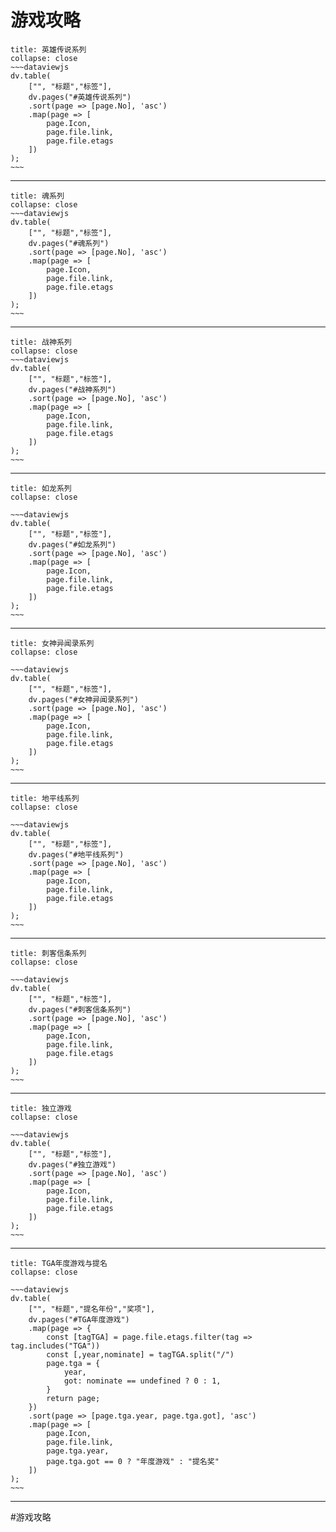 # 游戏攻略
```ad-quote
title: 英雄传说系列
collapse: close
~~~dataviewjs
dv.table(
	["", "标题","标签"],
	dv.pages("#英雄传说系列")
	.sort(page => [page.No], 'asc')
	.map(page => [
		page.Icon,
		page.file.link,
		page.file.etags
	])
);
~~~
```

---

```ad-quote
title: 魂系列
collapse: close
~~~dataviewjs
dv.table(
	["", "标题","标签"],
	dv.pages("#魂系列")
	.sort(page => [page.No], 'asc')
	.map(page => [
		page.Icon,
		page.file.link,
		page.file.etags
	])
);
~~~
```

---

```ad-quote
title: 战神系列
collapse: close
~~~dataviewjs
dv.table(
	["", "标题","标签"],
	dv.pages("#战神系列")
	.sort(page => [page.No], 'asc')
	.map(page => [
		page.Icon,
		page.file.link,
		page.file.etags
	])
);
~~~
```

---

```ad-quote
title: 如龙系列
collapse: close

~~~dataviewjs
dv.table(
	["", "标题","标签"],
	dv.pages("#如龙系列")
	.sort(page => [page.No], 'asc')
	.map(page => [
		page.Icon,
		page.file.link,
		page.file.etags
	])
);
~~~
```

---

```ad-quote
title: 女神异闻录系列
collapse: close

~~~dataviewjs
dv.table(
	["", "标题","标签"],
	dv.pages("#女神异闻录系列")
	.sort(page => [page.No], 'asc')
	.map(page => [
		page.Icon,
		page.file.link,
		page.file.etags
	])
);
~~~

```

---

```ad-quote
title: 地平线系列
collapse: close

~~~dataviewjs
dv.table(
	["", "标题","标签"],
	dv.pages("#地平线系列")
	.sort(page => [page.No], 'asc')
	.map(page => [
		page.Icon,
		page.file.link,
		page.file.etags
	])
);
~~~
```

---

```ad-quote
title: 刺客信条系列
collapse: close

~~~dataviewjs
dv.table(
	["", "标题","标签"],
	dv.pages("#刺客信条系列")
	.sort(page => [page.No], 'asc')
	.map(page => [
		page.Icon,
		page.file.link,
		page.file.etags
	])
);
~~~
```

---

```ad-quote
title: 独立游戏
collapse: close

~~~dataviewjs
dv.table(
	["", "标题","标签"],
	dv.pages("#独立游戏")
	.sort(page => [page.No], 'asc')
	.map(page => [
		page.Icon,
		page.file.link,
		page.file.etags
	])
);
~~~
```

---

```ad-quote
title: TGA年度游戏与提名
collapse: close

~~~dataviewjs
dv.table(
	["", "标题","提名年份","奖项"],
	dv.pages("#TGA年度游戏")
	.map(page => {
		const [tagTGA] = page.file.etags.filter(tag => tag.includes("TGA"))
		const [,year,nominate] = tagTGA.split("/")
		page.tga = {
			year,
			got: nominate == undefined ? 0 : 1,
		}
		return page;
	})
	.sort(page => [page.tga.year, page.tga.got], 'asc')
	.map(page => [
		page.Icon,
		page.file.link,
		page.tga.year,
		page.tga.got == 0 ? "年度游戏" : "提名奖"
	])
);
~~~
```

---
#游戏攻略 
